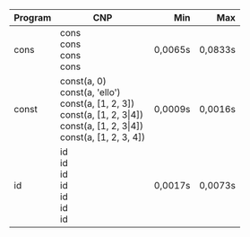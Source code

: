 Program | CNP | Min | Max
--- | --- | ---: | ---:
cons | cons<br/>cons<br/>cons<br/>cons | 0,0065s | 0,0833s
const | const(a, 0)<br/>const(a, 'ello')<br/>const(a, [1, 2, 3])<br/>const(a, [1, 2, 3\|4])<br/>const(a, [1, 2, 3\|4])<br/>const(a, [1, 2, 3, 4]) | 0,0009s | 0,0016s
id | id<br/>id<br/>id<br/>id<br/>id<br/>id<br/>id | 0,0017s | 0,0073s
